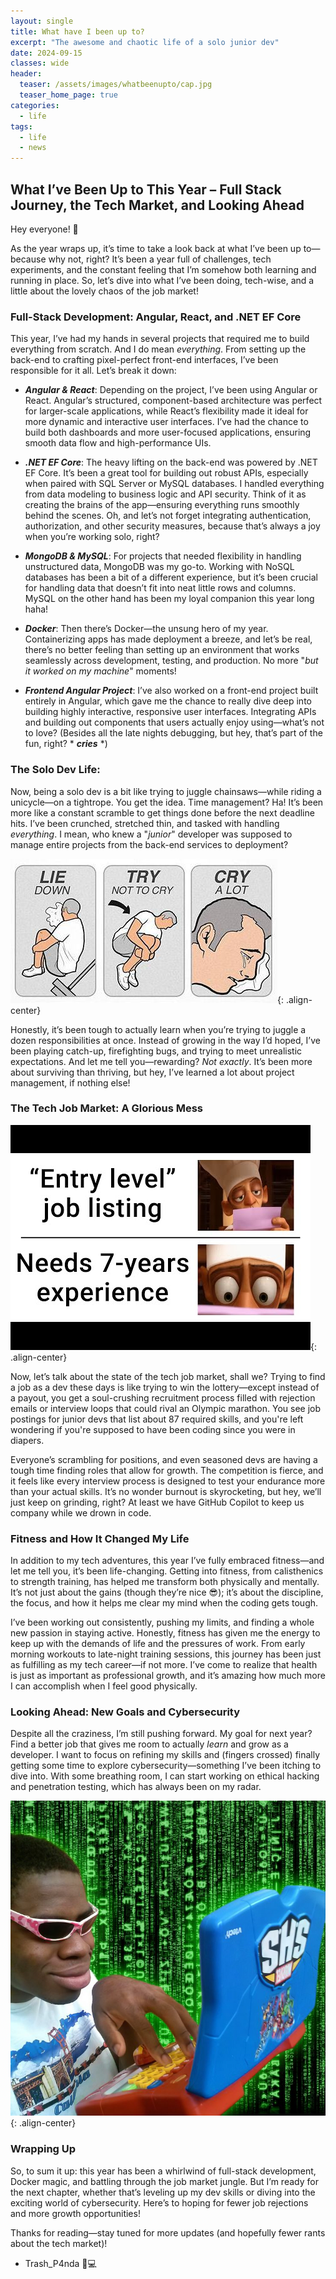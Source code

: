 ```yaml
---
layout: single
title: What have I been up to?
excerpt: "The awesome and chaotic life of a solo junior dev"
date: 2024-09-15
classes: wide
header:
  teaser: /assets/images/whatbeenupto/cap.jpg
  teaser_home_page: true
categories:
  - life
tags:  
  - life
  - news
---
```



## What I’ve Been Up to This Year – Full Stack Journey, the Tech Market, and Looking Ahead

Hey everyone! 👋

As the year wraps up, it’s time to take a look back at what I’ve been up to—because why not, right? It’s been a year full of challenges, tech experiments, and the constant feeling that I’m somehow both learning and running in place. So, let’s dive into what I’ve been doing, tech-wise, and a little about the lovely chaos of the job market!


### Full-Stack Development: Angular, React, and .NET EF Core

This year, I’ve had my hands in several projects that required me to build everything from scratch. And I do mean *everything*. From setting up the back-end to crafting pixel-perfect front-end interfaces, I’ve been responsible for it all. Let’s break it down:

- ***Angular & React***: Depending on the project, I’ve been using Angular or React. Angular’s structured, component-based architecture was perfect for larger-scale applications, while React’s flexibility made it ideal for more dynamic and interactive user interfaces. I’ve had the chance to build both dashboards and more user-focused applications, ensuring smooth data flow and high-performance UIs.

- ***.NET EF Core***: The heavy lifting on the back-end was powered by .NET EF Core. It’s been a great tool for building out robust APIs, especially when paired with SQL Server or MySQL databases. I handled everything from data modeling to business logic and API security. Think of it as creating the brains of the app—ensuring everything runs smoothly behind the scenes. Oh, and let’s not forget integrating authentication, authorization, and other security measures, because that’s always a joy when you’re working solo, right?

- ***MongoDB & MySQL***: For projects that needed flexibility in handling unstructured data, MongoDB was my go-to. Working with NoSQL databases has been a bit of a different experience, but it’s been crucial for handling data that doesn’t fit into neat little rows and columns. MySQL on the other hand has been my loyal companion this year long haha!

- ***Docker***: Then there’s Docker—the unsung hero of my year. Containerizing apps has made deployment a breeze, and let’s be real, there’s no better feeling than setting up an environment that works seamlessly across development, testing, and production. No more "*but it worked on my machine*" moments!

- ***Frontend Angular Project***: I’ve also worked on a front-end project built entirely in Angular, which gave me the chance to really dive deep into building highly interactive, responsive user interfaces. Integrating APIs and building out components that users actually enjoy using—what’s not to love? (Besides all the late nights debugging, but hey, that’s part of the fun, right? * ***cries*** *)

### The Solo Dev Life:

Now, being a solo dev is a bit like trying to juggle chainsaws—while riding a unicycle—on a tightrope. You get the idea. Time management? Ha! It’s been more like a constant scramble to get things done before the next deadline hits. I’ve been crunched, stretched thin, and tasked with handling *everything*. I mean, who knew a "*junior*" developer was supposed to manage entire projects from the back-end services to deployment?

![](/assets/images/whatbeenupto/cryalot.jpg){: .align-center}

Honestly, it’s been tough to actually learn when you’re trying to juggle a dozen responsibilities at once. Instead of growing in the way I’d hoped, I’ve been playing catch-up, firefighting bugs, and trying to meet unrealistic expectations. And let me tell you—rewarding? *Not exactly*. It’s been more about surviving than thriving, but hey, I’ve learned a lot about project management, if nothing else!

### The Tech Job Market: A Glorious Mess

![](/assets/images/whatbeenupto/entrylevel.jpg){: .align-center}

Now, let’s talk about the state of the tech job market, shall we? Trying to find a job as a dev these days is like trying to win the lottery—except instead of a payout, you get a soul-crushing recruitment process filled with rejection emails or interview loops that could rival an Olympic marathon. You see job postings for junior devs that list about 87 required skills, and you're left wondering if you're supposed to have been coding since you were in diapers.

Everyone’s scrambling for positions, and even seasoned devs are having a tough time finding roles that allow for growth. The competition is fierce, and it feels like every interview process is designed to test your endurance more than your actual skills. It’s no wonder burnout is skyrocketing, but hey, we’ll just keep on grinding, right? At least we have GitHub Copilot to keep us company while we drown in code.

### Fitness and How It Changed My Life

In addition to my tech adventures, this year I’ve fully embraced fitness—and let me tell you, it’s been life-changing. Getting into fitness, from calisthenics to strength training, has helped me transform both physically and mentally. It’s not just about the gains (though they’re nice 😎); it’s about the discipline, the focus, and how it helps me clear my mind when the coding gets tough.

I’ve been working out consistently, pushing my limits, and finding a whole new passion in staying active. Honestly, fitness has given me the energy to keep up with the demands of life and the pressures of work. From early morning workouts to late-night training sessions, this journey has been just as fulfilling as my tech career—if not more. I’ve come to realize that health is just as important as professional growth, and it’s amazing how much more I can accomplish when I feel good physically.

### Looking Ahead: New Goals and Cybersecurity

Despite all the craziness, I’m still pushing forward. My goal for next year? Find a better job that gives me room to actually *learn* and grow as a developer. I want to focus on refining my skills and (fingers crossed) finally getting some time to explore cybersecurity—something I’ve been itching to dive into. With some breathing room, I can start working on ethical hacking and penetration testing, which has always been on my radar.

![](/assets/images/whatbeenupto/hackerman.jpg){: .align-center}

### Wrapping Up

So, to sum it up: this year has been a whirlwind of full-stack development, Docker magic, and battling through the job market jungle. But I’m ready for the next chapter, whether that’s leveling up my dev skills or diving into the exciting world of cybersecurity. Here’s to hoping for fewer job rejections and more growth opportunities!

Thanks for reading—stay tuned for more updates (and hopefully fewer rants about the tech market)!


- Trash_P4nda 🦝💻
